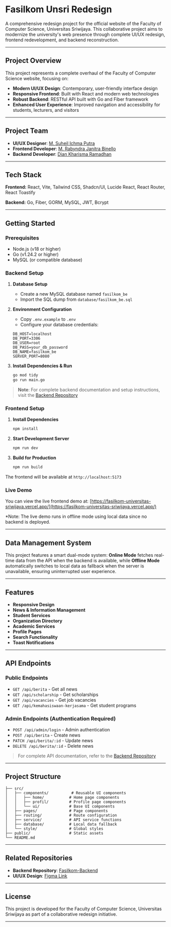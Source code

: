 # Fasilkom Unsri Redesign

A comprehensive redesign project for the official website of the Faculty of Computer Science, Universitas Sriwijaya. This collaborative project aims to modernize the university's web presence through complete UI/UX redesign, frontend redevelopment, and backend reconstruction.

---

## Project Overview

This project represents a complete overhaul of the Faculty of Computer Science website, focusing on:
- **Modern UI/UX Design**: Contemporary, user-friendly interface design
- **Responsive Frontend**: Built with React and modern web technologies
- **Robust Backend**: RESTful API built with Go and Fiber framework
- **Enhanced User Experience**: Improved navigation and accessibility for students, lecturers, and visitors

---

## Project Team

- **UI/UX Designer**: [M. Suheil Ichma Putra](https://github.com/MuhammadSuheil)
- **Frontend Developer**: [M. Rabyndra Janitra Binello](https://github.com/ElloRabyndra)
- **Backend Developer**: [Dian Kharisma Ramadhan](https://github.com/RenaiRS)

---

## Tech Stack

**Frontend:** React, Vite, Tailwind CSS, Shadcn/UI, Lucide React, React Router, React Toastify

**Backend:** Go, Fiber, GORM, MySQL, JWT, Bcrypt

---

## Getting Started

### Prerequisites
- Node.js (v18 or higher)
- Go (v1.24.2 or higher)
- MySQL (or compatible database)

### Backend Setup

1. **Database Setup**
   - Create a new MySQL database named `fasilkom_be`
   - Import the SQL dump from `database/fasilkom_be.sql`

2. **Environment Configuration**
   - Copy `.env.example` to `.env`
   - Configure your database credentials:
   ```env
   DB_HOST=localhost
   DB_PORT=3306
   DB_USER=root
   DB_PASS=your_db_password
   DB_NAME=fasilkom_be
   SERVER_PORT=8080
   ```

3. **Install Dependencies & Run**
   ```bash
   go mod tidy
   go run main.go
   ```

> **Note**: For complete backend documentation and setup instructions, visit the [Backend Repository](https://github.com/RenaiRS/Fasilkom-Backend)

### Frontend Setup

1. **Install Dependencies**
   ```bash
   npm install
   ```

2. **Start Development Server**
   ```bash
   npm run dev
   ```

3. **Build for Production**
   ```bash
   npm run build
   ```

The frontend will be available at `http://localhost:5173`

### Live Demo

You can view the live frontend demo at: [https://fasilkom-universitas-sriwijaya.vercel.app/](https://fasilkom-universitas-sriwijaya.vercel.app/)

*Note: The live demo runs in offline mode using local data since no backend is deployed.

---

## Data Management System

This project features a smart dual-mode system: **Online Mode** fetches real-time data from the API when the backend is available, while **Offline Mode** automatically switches to local data as fallback when the server is unavailable, ensuring uninterrupted user experience.

---

## Features

- **Responsive Design**
- **News & Information Management**
- **Student Services**
- **Organization Directory**
- **Academic Services**
- **Profile Pages**
- **Search Functionality**
- **Toast Notifications**

---

## API Endpoints

### Public Endpoints
- `GET /api/berita` - Get all news
- `GET /api/scholarship` - Get scholarships
- `GET /api/vacancies` - Get job vacancies
- `GET /api/kemahasiswaan-kerjasama` - Get student programs

### Admin Endpoints (Authentication Required)
- `POST /api/admin/login` - Admin authentication
- `POST /api/berita` - Create news
- `PATCH /api/berita/:id` - Update news
- `DELETE /api/berita/:id` - Delete news

> For complete API documentation, refer to the [Backend Repository](https://github.com/RenaiRS/Fasilkom-Backend)

---

## Project Structure

```
├── src/
│   ├── components/          # Reusable UI components
│   │   ├── home/           # Home page components
│   │   ├── profil/         # Profile page components
│   │   └── ui/             # Base UI components
│   ├── pages/              # Page components
│   ├── routing/            # Route configuration
│   ├── service/            # API service functions
│   ├── database/           # Local data fallback
│   └── style/              # Global styles
├── public/                 # Static assets
└── README.md
```

---

## Related Repositories

- **Backend Repository**: [Fasilkom-Backend](https://github.com/RenaiRS/Fasilkom-Backend)
- **UI/UX Design**: [Figma Link](https://www.figma.com/design/qTUn3R1plLQAQ8hyUpVufC/Redisign-Challenge-Team-4?node-id=0-1&t=R4buHEZu1VvZWiiO-1)

---

## License

This project is developed for the Faculty of Computer Science, Universitas Sriwijaya as part of a collaborative redesign initiative.

---